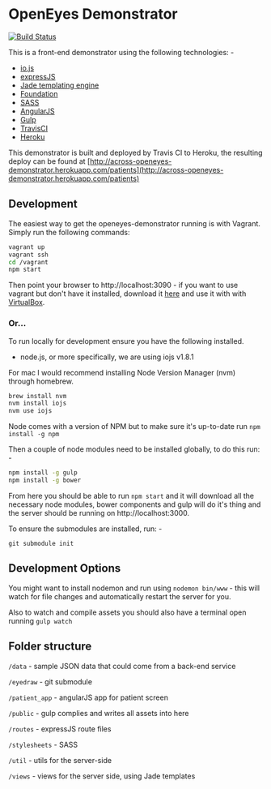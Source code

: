 # OpenEyes Demonstrator

[![Build Status](https://travis-ci.org/davet1985/openeyes-demonstrator.svg?branch=master)](https://travis-ci.org/davet1985/openeyes-demonstrator)

This is a front-end demonstrator using the following technologies: -

* [io.js](https://iojs.org/en/index.html)
* [expressJS](http://expressjs.com/)
* [Jade templating engine](http://jade-lang.com/)
* [Foundation](http://foundation.zurb.com/)
* [SASS](http://sass-lang.com/)
* [AngularJS](https://angularjs.org/)
* [Gulp](http://gulpjs.com/)
* [TravisCI](https://travis-ci.org/)
* [Heroku](https://www.heroku.com/)

This demonstrator is built and deployed by Travis CI to Heroku, the resulting deploy can be found at [http://across-openeyes-demonstrator.herokuapp.com/patients](http://across-openeyes-demonstrator.herokuapp.com/patients)

## Development

The easiest way to get the openeyes-demonstrator running is with Vagrant.
Simply run the following commands:
```sh
vagrant up
vagrant ssh
cd /vagrant
npm start
```

Then point your browser to http://localhost:3090 - if you want to use vagrant but don't have it installed, download it [here](https://docs.vagrantup.com/v2/installation/) and use it with with [VirtualBox](https://www.virtualbox.org/).

### Or...

To run locally for development ensure you have the following installed.

* node.js, or more specifically, we are using iojs v1.8.1

For mac I would recommend installing Node Version Manager (nvm) through homebrew.

```sh
brew install nvm
nvm install iojs
nvm use iojs
```

Node comes with a version of NPM but to make sure it's up-to-date run `npm install -g npm`

Then a couple of node modules need to be installed globally, to do this run: -

```sh
npm install -g gulp
npm install -g bower
```

From here you should be able to run `npm start` and it will download all the necessary node modules, bower components and gulp will do it's thing and the server should be running on http://localhost:3000.

To ensure the submodules are installed, run: -

```git submodule init```

## Development Options

You might want to install nodemon and run using `nodemon bin/www` - this will watch for file changes and automatically restart the server for you.

Also to watch and compile assets you should also have a terminal open running `gulp watch`

## Folder structure

`/data` - sample JSON data that could come from a back-end service

`/eyedraw` - git submodule

`/patient_app` - angularJS app for patient screen

`/public` - gulp complies and writes all assets into here

`/routes` - expressJS route files

`/stylesheets` - SASS

`/util` - utils for the server-side

`/views` - views for the server side, using Jade templates
